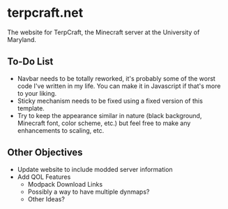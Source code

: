 # terpcraft.net
The website for TerpCraft, the Minecraft server at the University of Maryland.


## To-Do List
- Navbar needs to be totally reworked, it's probably some of the worst code I've written in my life. You can make it in Javascript if that's more to your liking.
- Sticky mechanism needs to be fixed using a fixed version of this template.
- Try to keep the appearance similar in nature (black background, Minecraft font, color scheme, etc.) but feel free to make any enhancements to scaling, etc.

## Other Objectives
- Update website to include modded server information
- Add QOL Features
  - Modpack Download Links
  - Possibly a way to have multiple dynmaps?
  - Other Ideas?

